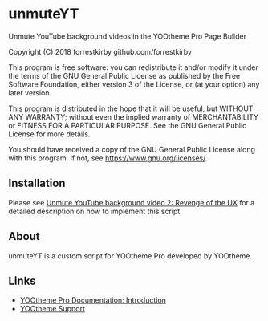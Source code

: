 # unmuteYT
Unmute YouTube background videos in the YOOtheme Pro Page Builder

Copyright (C) 2018 forrestkirby github.com/forrestkirby

This program is free software: you can redistribute it and/or modify
it under the terms of the GNU General Public License as published by
the Free Software Foundation, either version 3 of the License, or
(at your option) any later version.

This program is distributed in the hope that it will be useful,
but WITHOUT ANY WARRANTY; without even the implied warranty of
MERCHANTABILITY or FITNESS FOR A PARTICULAR PURPOSE. See the
GNU General Public License for more details.

You should have received a copy of the GNU General Public License
along with this program. If not, see <https://www.gnu.org/licenses/>.

## Installation

Please see [Unmute YouTube background video 2: Revenge of the UX](https://yootheme.com/support/question/120538) for a detailed description on how to implement this script.

## About

unmuteYT is a custom script for YOOtheme Pro developed by YOOtheme.

## Links

- [YOOtheme Pro Documentation: Introduction](https://yootheme.com/support/yootheme-pro/joomla/introduction)
- [YOOtheme Support](https://yootheme.com/support)

